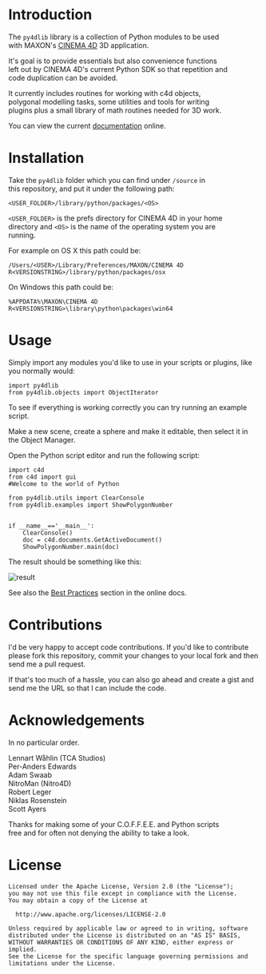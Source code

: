 Introduction
============

The `py4dlib` library is a collection of Python modules to be used   
with MAXON's [CINEMA 4D](http://www.maxon.net "CINEMA 4D") 3D application.

It's goal is to provide essentials but also convenience functions   
left out by CINEMA 4D's current Python SDK so that repetition and   
code duplication can be avoided.

It currently includes routines for working with c4d objects,   
polygonal modelling tasks, some utilities and tools for writing   
plugins plus a small library of math routines needed for 3D work.

You can view the current [documentation](http://andreberg.github.io/py4dlib "py4dlib docs") online.

Installation
============

Take the `py4dlib` folder which you can find under `/source` in   
this repository, and put it under the following path:

    <USER_FOLDER>/library/python/packages/<OS>
    
`<USER_FOLDER>` is the prefs directory for CINEMA 4D in your home   
directory and `<OS>` is the name of the operating system you are   
running. 

For example on OS X this path could be:

    /Users/<USER>/Library/Preferences/MAXON/CINEMA 4D R<VERSIONSTRING>/library/python/packages/osx

On Windows this path could be:

    %APPDATA%\MAXON\CINEMA 4D R<VERSIONSTRING>\library\python\packages\win64


Usage
=====

Simply import any modules you'd like to use in your scripts or plugins, 
like you normally would:

    import py4dlib
    from py4dlib.objects import ObjectIterator
    
To see if everything is working correctly you can try running an example  
script.  

Make a new scene, create a sphere and make it editable, then select it in   
the Object Manager.  

Open the Python script editor and run the following script:

    import c4d
    from c4d import gui
    #Welcome to the world of Python
    
    from py4dlib.utils import ClearConsole
    from py4dlib.examples import ShowPolygonNumber
    
    
    if __name__=='__main__':
        ClearConsole()
        doc = c4d.documents.GetActiveDocument()
        ShowPolygonNumber.main(doc)


The result should be something like this:

![result](http://andreberg.github.io/py4dlib/_images/ShowPolygonNumber.png "Show Polygon Number")


See also the [Best Practices](http://andreberg.github.io/py4dlib/usage.html#best-practices "Best Practices") section in the online docs.


Contributions
=============

I'd be very happy to accept code contributions. If you'd like to contribute  
please fork this repository, commit your changes to your local fork and then  
send me a pull request.

If that's too much of a hassle, you can also go ahead and create a gist and   
send me the URL so that I can include the code.


Acknowledgements
================

In no particular order.

Lennart Wåhlin (TCA Studios)  
Per-Anders Edwards  
Adam Swaab  
NitroMan (Nitro4D)  
Robert Leger  
Niklas Rosenstein  
Scott Ayers  

Thanks for making some of your C.O.F.F.E.E. and Python scripts   
free and for often not denying the ability to take a look.


License
=======

    Licensed under the Apache License, Version 2.0 (the "License");
    you may not use this file except in compliance with the License.
    You may obtain a copy of the License at

      http://www.apache.org/licenses/LICENSE-2.0

    Unless required by applicable law or agreed to in writing, software
    distributed under the License is distributed on an "AS IS" BASIS,
    WITHOUT WARRANTIES OR CONDITIONS OF ANY KIND, either express or implied.
    See the License for the specific language governing permissions and
    limitations under the License.
